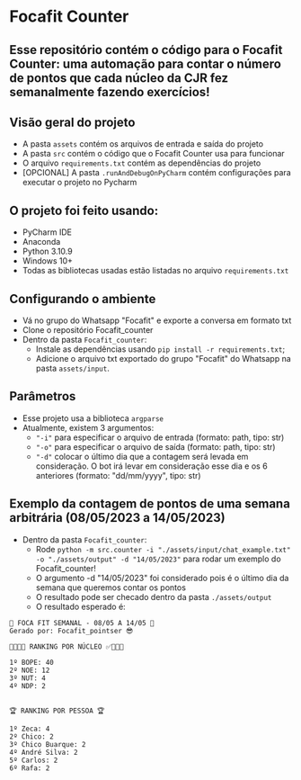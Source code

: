 # Focafit Counter

## Esse repositório contém o código para o Focafit Counter: uma automação para contar o número de pontos que cada núcleo da CJR fez semanalmente fazendo exercícios!

## Visão geral do projeto
- A pasta `assets` contém os arquivos de entrada e saída do projeto
- A pasta `src` contém o código que o Focafit Counter usa para funcionar
- O arquivo `requirements.txt` contém as dependências do projeto
- [OPCIONAL] A pasta `.runAndDebugOnPyCharm` contém configurações para executar o projeto no Pycharm

## O projeto foi feito usando:
- PyCharm IDE
- Anaconda
- Python 3.10.9
- Windows 10+
- Todas as bibliotecas usadas estão listadas no arquivo `requirements.txt`

## Configurando o ambiente
- Vá no grupo do Whatsapp "Focafit" e exporte a conversa em formato txt
- Clone o repositório Focafit_counter
- Dentro da pasta `Focafit_counter`:
  - Instale as dependências usando `pip install -r requirements.txt`;
  - Adicione o arquivo txt exportado do grupo "Focafit" do Whatsapp na pasta `assets/input`.


## Parâmetros
- Esse projeto usa a biblioteca `argparse`
- Atualmente, existem 3 argumentos:
  - `"-i"` para especificar o arquivo de entrada (formato: path, tipo: str)
  - `"-o"` para especificar o arquivo de saída (formato: path, tipo: str)
  - `"-d"` colocar o último dia que a contagem será levada em consideração. O bot irá levar em consideração esse dia e os 6 anteriores (formato: "dd/mm/yyyy", tipo: str)

## Exemplo da contagem de pontos de uma semana arbitrária (08/05/2023 a 14/05/2023)
- Dentro da pasta `Focafit_counter`:
  - Rode `python -m src.counter -i "./assets/input/chat_example.txt" -o "./assets/output" -d "14/05/2023"` para rodar um exemplo do Focafit_counter!
  - O argumento -d "14/05/2023" foi considerado pois é o último dia da semana que queremos contar os pontos
  - O resultado pode ser checado dentro da pasta `./assets/output`
  - O resultado esperado é:
```
🦾 FOCA FIT SEMANAL - 08/05 A 14/05 🦾 
Gerado por: Focafit_pointser 😎 

💜💙🖤✅ RANKING POR NÚCLEO ✅💚🧡💛 

1º BOPE: 40
2º NOE: 12
3º NUT: 4
4º NDP: 2


🏆 RANKING POR PESSOA 🏆

1º Zeca: 4
2º Chico: 2
3º Chico Buarque: 2
4º André Silva: 2
5º Carlos: 2
6º Rafa: 2
```
